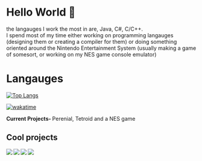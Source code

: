 # Hello World 🌸

the langauges I work the most in are, Java, C#, C/C++.   
I spend most of my time either working on programming langauges (designing them or creating a compiler for them) 
or doing something oriented around the Nintendo Entertainment System (usually making a game of somesort, or working on my NES game console emulator) 

<!--
<h2> Langauges/Technologies </h2>

<p align="left">
<a href="https://www.oracle.com/java/" target="_blank" rel="noreferrer"><img src="https://raw.githubusercontent.com/danielcranney/readme-generator/main/public/icons/skills/java-colored.svg" width="36" height="36" alt="Java" /></a>
 <a href="https://unity.com/"target="_blank" rel="noreferrer"> <img src=https://raw.githubusercontent.com/tandpfun/skill-icons/main/icons/Unity-Dark.svg width = "36" height="36"></a>
<a href="https://learn.microsoft.com/en-us/dotnet/csharp" target="_blank" rel="noreferrer"><img src="https://skillicons.dev/icons?i=cs" width="36" height="36" alt="C#" /></a>
<a href="https://isocpp.org/" target="_blank" rel="noreferrer"><img width="36" height="36"src=https://raw.githubusercontent.com/tandpfun/skill-icons/main/icons/CPP.svg></a>
  <a href="https://man7.org/linux/man-pages/"><img src="https://skillicons.dev/icons?i=c"width="36" height="36" alt="C" /></a>
 <a href="https://developer.mozilla.org/en-US/docs/Web/JavaScript" target="_blank" rel="noreferrer"><img src="https://raw.githubusercontent.com/danielcranney/readme-generator/main/public/icons/skills/javascript-colored.svg" width="36" height="36" alt="JavaScript" /></a>
<a href="https://nodejs.org/en/" target="_blank" rel="noreferrer"><img src="https://raw.githubusercontent.com/danielcranney/readme-generator/main/public/icons/skills/nodejs-colored.svg" width="36" height="36" alt="NodeJS" /></a>
<a href="https://www.python.org/" target="_blank" rel="noreferrer"><img src="https://raw.githubusercontent.com/danielcranney/readme-generator/main/public/icons/skills/python-colored.svg" width="36" height="36" alt="Python" /></a>
<a href="https://www.mysql.com/" target="_blank" rel="noreferrer"><img src="https://raw.githubusercontent.com/danielcranney/readme-generator/main/public/icons/skills/mysql-colored.svg" width="36" height="36" alt="MySQL" /></a>
</p> -->

# Langauges 

[![Top Langs](https://github-readme-stats.vercel.app/api/top-langs/?username=TheoW03&layout=compact&show_icons=true&card_width=300px&card_height=400px&theme=radical#gh-dark-mode-only)](https://github.com/TheoW03?tab=repositories)
<br>

[![wakatime](https://wakatime.com/badge/user/729a2b32-d39a-4b30-a358-dbf645c5ac87.svg)](https://wakatime.com/@729a2b32-d39a-4b30-a358-dbf645c5ac87)


<b> Current Projects- </b> Perenial, Tetroid and a NES game 

<h2> Cool projects </h3>


<a href="https://github.com/TheoW03/NESPong">
 <img align="left" src="https://github-readme-stats.vercel.app/api/pin/?username=TheoW03&repo=NESPong&theme=radical&border_color=30363d" /></a>
 

<a href="https://github.com/TheoW03/TetroidNES">
 <img align="left" src="https://github-readme-stats.vercel.app/api/pin/?username=TheoW03&repo=TetroidNES&theme=radical&border_color=30363d" /></a>

<a href="https://github.com/TheoW03/Peren">
 <img align="left" src="https://github-readme-stats.vercel.app/api/pin/?username=TheoW03&repo=Peren&theme=radical&border_color=30363d" /></a>

<a href="https://github.com/TheoW03/JNebula">
 <img align="left" src="https://github-readme-stats.vercel.app/api/pin/?username=TheoW03&repo=JNebula&theme=radical&border_color=30363d" /></a>
 

